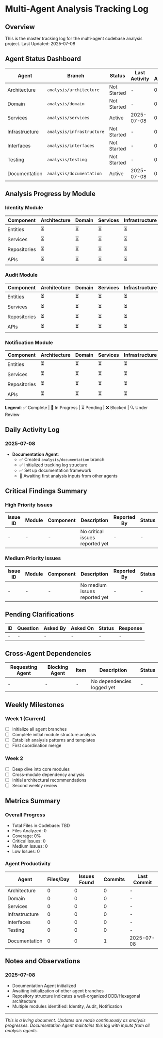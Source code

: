 # Multi-Agent Analysis Tracking Log

## Overview
This is the master tracking log for the multi-agent codebase analysis project. 
Last Updated: 2025-07-08

## Agent Status Dashboard

| Agent | Branch | Status | Last Activity | Files Analyzed | Issues Found |
|-------|--------|--------|---------------|----------------|--------------|
| Architecture | `analysis/architecture` | Not Started | - | 0 | 0 |
| Domain | `analysis/domain` | Not Started | - | 0 | 0 |
| Services | `analysis/services` | Active | 2025-07-08 | 0 | 0 |
| Infrastructure | `analysis/infrastructure` | Not Started | - | 0 | 0 |
| Interfaces | `analysis/interfaces` | Not Started | - | 0 | 0 |
| Testing | `analysis/testing` | Not Started | - | 0 | 0 |
| Documentation | `analysis/documentation` | Active | 2025-07-08 | 0 | 0 |

## Analysis Progress by Module

### Identity Module
| Component | Architecture | Domain | Services | Infrastructure | Interfaces | Testing |
|-----------|-------------|---------|----------|----------------|------------|---------|
| Entities | ⏳ | ⏳ | ⏳ | ⏳ | ⏳ | ⏳ |
| Services | ⏳ | ⏳ | ⏳ | ⏳ | ⏳ | ⏳ |
| Repositories | ⏳ | ⏳ | ⏳ | ⏳ | ⏳ | ⏳ |
| APIs | ⏳ | ⏳ | ⏳ | ⏳ | ⏳ | ⏳ |

### Audit Module
| Component | Architecture | Domain | Services | Infrastructure | Interfaces | Testing |
|-----------|-------------|---------|----------|----------------|------------|---------|
| Entities | ⏳ | ⏳ | ⏳ | ⏳ | ⏳ | ⏳ |
| Services | ⏳ | ⏳ | ⏳ | ⏳ | ⏳ | ⏳ |
| Repositories | ⏳ | ⏳ | ⏳ | ⏳ | ⏳ | ⏳ |
| APIs | ⏳ | ⏳ | ⏳ | ⏳ | ⏳ | ⏳ |

### Notification Module
| Component | Architecture | Domain | Services | Infrastructure | Interfaces | Testing |
|-----------|-------------|---------|----------|----------------|------------|---------|
| Entities | ⏳ | ⏳ | ⏳ | ⏳ | ⏳ | ⏳ |
| Services | ⏳ | ⏳ | ⏳ | ⏳ | ⏳ | ⏳ |
| Repositories | ⏳ | ⏳ | ⏳ | ⏳ | ⏳ | ⏳ |
| APIs | ⏳ | ⏳ | ⏳ | ⏳ | ⏳ | ⏳ |

**Legend**: ✅ Complete | 🔄 In Progress | ⏳ Pending | ❌ Blocked | 🔍 Under Review

## Daily Activity Log

### 2025-07-08
- **Documentation Agent**: 
  - ✅ Created `analysis/documentation` branch
  - ✅ Initialized tracking log structure
  - ✅ Set up documentation framework
  - 🔄 Awaiting first analysis inputs from other agents

## Critical Findings Summary

### High Priority Issues
| Issue ID | Module | Component | Description | Reported By | Status |
|----------|--------|-----------|-------------|-------------|--------|
| - | - | - | No critical issues reported yet | - | - |

### Medium Priority Issues
| Issue ID | Module | Component | Description | Reported By | Status |
|----------|--------|-----------|-------------|-------------|--------|
| - | - | - | No medium issues reported yet | - | - |

## Pending Clarifications

| ID | Question | Asked By | Asked On | Status | Response |
|----|----------|----------|----------|--------|----------|
| - | - | - | - | - | - |

## Cross-Agent Dependencies

| Requesting Agent | Blocking Agent | Item | Description | Status |
|-----------------|----------------|------|-------------|--------|
| - | - | - | No dependencies logged yet | - |

## Weekly Milestones

### Week 1 (Current)
- [ ] Initialize all agent branches
- [ ] Complete initial module structure analysis
- [ ] Establish analysis patterns and templates
- [ ] First coordination merge

### Week 2
- [ ] Deep dive into core modules
- [ ] Cross-module dependency analysis
- [ ] Initial architectural recommendations
- [ ] Second weekly review

## Metrics Summary

### Overall Progress
- Total Files in Codebase: TBD
- Files Analyzed: 0
- Coverage: 0%
- Critical Issues: 0
- Medium Issues: 0
- Low Issues: 0

### Agent Productivity
| Agent | Files/Day | Issues Found | Commits | Last Commit |
|-------|-----------|--------------|---------|-------------|
| Architecture | 0 | 0 | 0 | - |
| Domain | 0 | 0 | 0 | - |
| Services | 0 | 0 | 0 | - |
| Infrastructure | 0 | 0 | 0 | - |
| Interfaces | 0 | 0 | 0 | - |
| Testing | 0 | 0 | 0 | - |
| Documentation | 0 | 0 | 1 | 2025-07-08 |

## Notes and Observations

### 2025-07-08
- Documentation Agent initialized
- Awaiting initialization of other agent branches
- Repository structure indicates a well-organized DDD/Hexagonal architecture
- Multiple modules identified: Identity, Audit, Notification

---
*This is a living document. Updates are made continuously as analysis progresses.*
*Documentation Agent maintains this log with inputs from all analysis agents.*